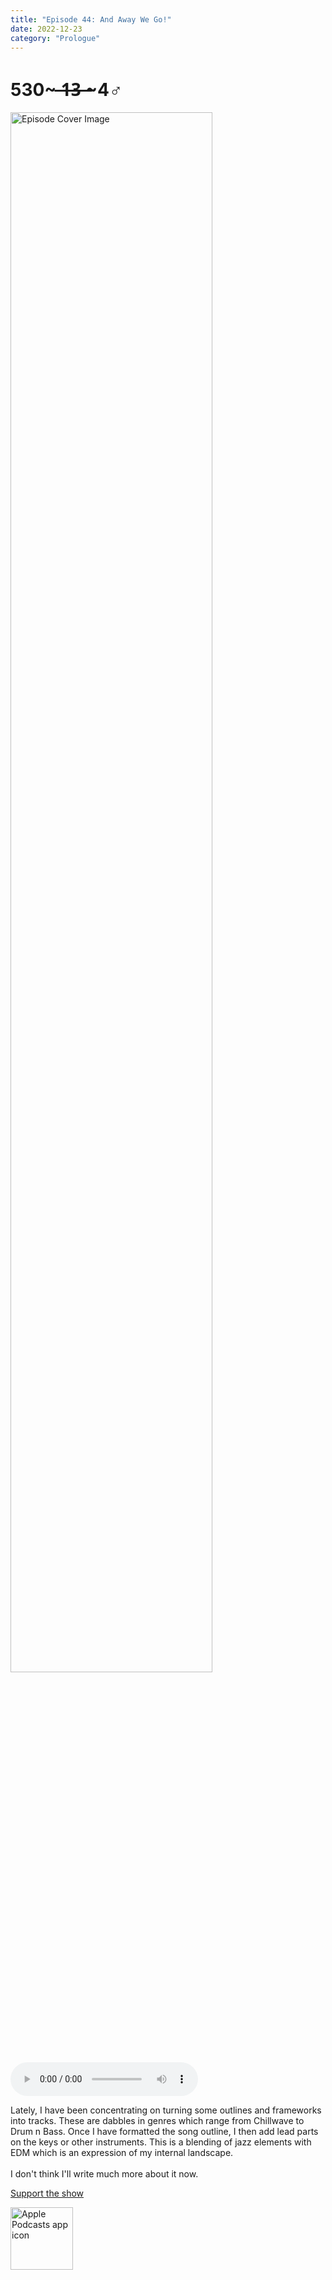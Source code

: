 ```yaml
---
title: "Episode 44: And Away We Go!"
date: 2022-12-23
category: "Prologue"
---
```

# 530~ ̶1̶3̶ ̶~4♂
<img src="https://artwork.captivate.fm/6b7a7527-b6e6-4512-b660-fcc0b7e877a7/-opX7tpLAXRuMDvjmGlF_C_Y.jpg" alt="Episode Cover Image" width=80%/>
<audio controls>
  <source src="https://podcasts.captivate.fm/media/8343e436-a971-47b7-8223-053a3b44b905/11924704-episode-44-and-away-we-go.mp3" type="audio/mpeg">
  Your browser does not support the audio element.
</audio>

<p>Lately, I have been concentrating on turning some outlines and frameworks into tracks. These are dabbles in genres which range from Chillwave to Drum n Bass. Once I have formatted the song outline, I then add lead parts on the keys or other instruments. This is a blending of jazz elements with EDM which is an expression of my internal landscape. <br/><br/>I don&apos;t think I&apos;ll write much more about it now. </p><a rel="payment" href="https://www.paypal.com/donate/?hosted_button_id=WX3GRUK5BHJLS">Support the show</a>

<a href="https://podcasts.apple.com/us/podcast/living-room-music/id1608791560?tscg=30200&itsct=podcast_box_appicon&ls=1&mttnsubad=1608791560" style="display: inline-block;"><img src="https://toolbox.marketingtools.apple.com/api/v2/badges/app-icon-podcasts/standard/en-us" alt="Apple Podcasts app icon" style="width: 100px; height: 100px; vertical-align: middle; object-fit: contain;" /></a>
    